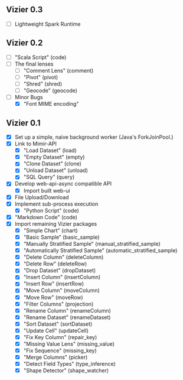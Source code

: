 

## Vizier 0.3
- [ ] Lightweight Spark Runtime

## Vizier 0.2
- [ ] "Scala Script" (code)
- [ ] The final lenses
    - [ ] "Comment Lens" (comment)
    - [ ] "Pivot" (pivot)
    - [ ] "Shred" (shred)
    - [ ] "Geocode" (geocode)
- [ ] Minor Bugs
    - [x] "Font MIME encoding"

## Vizier 0.1
- [x] Set up a simple, naive background worker (Java's ForkJoinPool.)
- [x] Link to Mimir-API
    - [x] "Load Dataset" (load)
    - [x] "Empty Dataset" (empty)
    - [x] "Clone Dataset" (clone)
    - [x] "Unload Dataset" (unload)
    - [x] "SQL Query" (query)
- [x] Develop web-api-async compatible API
    - [x] Import built web-ui
- [x] File Upload/Download
- [x] Implement sub-process execution
    - [x] "Python Script" (code)
- [x] "Markdown Code" (code)
- [x] Import remaining Vizier packages
    - [x] "Simple Chart" (chart)
    - [x] "Basic Sample" (basic_sample)
    - [x] "Manually Stratified Sample" (manual_stratified_sample)
    - [x] "Automatically Stratified Sample" (automatic_stratified_sample)
    - [x] "Delete Column" (deleteColumn)
    - [x] "Delete Row" (deleteRow)
    - [x] "Drop Dataset" (dropDataset)
    - [x] "Insert Column" (insertColumn)
    - [x] "Insert Row" (insertRow)
    - [x] "Move Column" (moveColumn)
    - [x] "Move Row" (moveRow)
    - [x] "Filter Columns" (projection)
    - [x] "Rename Column" (renameColumn)
    - [x] "Rename Dataset" (renameDataset)
    - [x] "Sort Dataset" (sortDataset)
    - [x] "Update Cell" (updateCell)
    - [x] "Fix Key Column" (repair_key)
    - [x] "Missing Value Lens" (missing_value)
    - [x] "Fix Sequence" (missing_key)
    - [x] "Merge Columns" (picker)
    - [x] "Detect Field Types" (type_inference)
    - [x] "Shape Detector" (shape_watcher)
